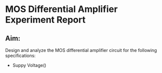 # MOS Differential Amplifier Experiment Report
## Aim:
Design and analyze the MOS differential amplifier circuit for the following specifications:
- Suppy Voltage()
